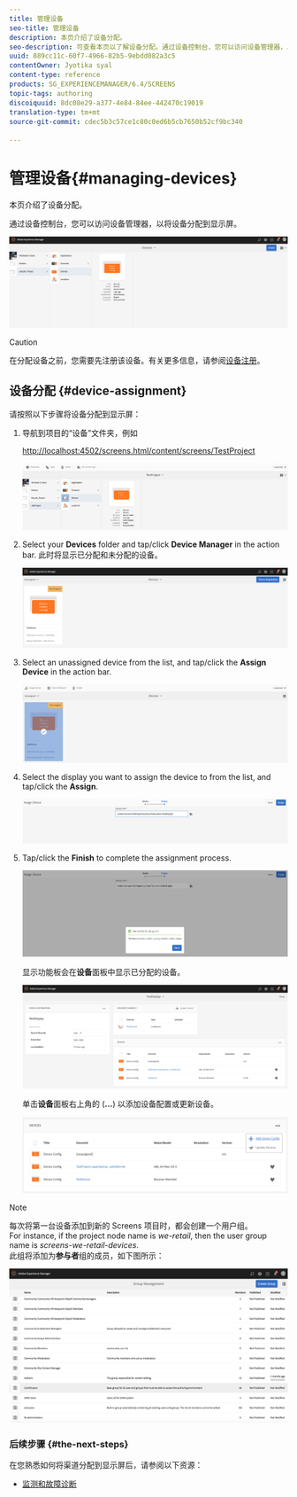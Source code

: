 ```yaml
---
title: 管理设备
seo-title: 管理设备
description: 本页介绍了设备分配。
seo-description: 可查看本页以了解设备分配。通过设备控制台，您可以访问设备管理器，以将设备分配到显示屏。
uuid: 889cc11c-60f7-4966-82b5-9ebdd082a3c5
contentOwner: Jyotika syal
content-type: reference
products: SG_EXPERIENCEMANAGER/6.4/SCREENS
topic-tags: authoring
discoiquuid: 8dc08e29-a377-4e84-84ee-442470c19019
translation-type: tm+mt
source-git-commit: cdec5b3c57ce1c80c0ed6b5cb7650b52cf9bc340

---
```



# 管理设备{#managing-devices}

本页介绍了设备分配。

通过设备控制台，您可以访问设备管理器，以将设备分配到显示屏。

![chlimage_1-31](assets/chlimage_1-31.png)

>[!CAUTION]
>
>在分配设备之前，您需要先注册该设备。有关更多信息，请参阅[设备注册](managing-devices.md)。

## 设备分配 {#device-assignment}

请按照以下步骤将设备分配到显示屏：

1. 导航到项目的“设备”文件夹，例如

   [http://localhost:4502/screens.html/content/screens/TestProject](http://localhost:4502/screens.html/content/screens/TestProject)

   ![chlimage_1-32](assets/chlimage_1-32.png)

1. Select your **Devices** folder and tap/click **Device Manager** in the action bar. 此时将显示已分配和未分配的设备。

   ![chlimage_1-33](assets/chlimage_1-33.png)

1. Select an unassigned device from the list, and tap/click the **Assign Device** in the action bar.

   ![chlimage_1-34](assets/chlimage_1-34.png)

1. Select the display you want to assign the device to from the list, and tap/click the **Assign**.

   ![chlimage_1-35](assets/chlimage_1-35.png)

1. Tap/click the **Finish** to complete the assignment process.

   ![chlimage_1-36](assets/chlimage_1-36.png)

   显示功能板会在&#x200B;**设备**&#x200B;面板中显示已分配的设备。

   ![chlimage_1-37](assets/chlimage_1-37.png)

   单击&#x200B;**设备**&#x200B;面板右上角的 (**...**) 以添加设备配置或更新设备。

   ![chlimage_1-38](assets/chlimage_1-38.png)

>[!NOTE]
>
>每次将第一台设备添加到新的 Screens 项目时，都会创建一个用户组。\
>For instance, if the project node name is *we-retail*, then the user group name is *screens-we-retail-devices*.\
>此组将添加为&#x200B;**参与者**&#x200B;组的成员，如下图所示：

![chlimage_1-39](assets/chlimage_1-39.png)

### 后续步骤 {#the-next-steps}

在您熟悉如何将渠道分配到显示屏后，请参阅以下资源：

* [监测和故障诊断](monitoring-screens.md)

